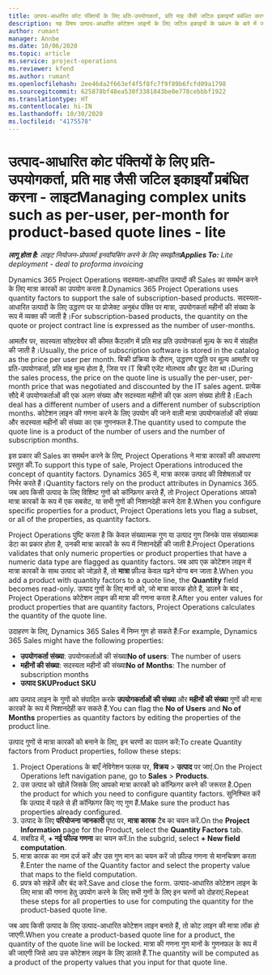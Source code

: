 ```yaml
---
title: उत्पाद-आधारित कोट पंक्तियों के लिए प्रति-उपयोगकर्ता, प्रति माह जैसी जटिल इकाइयाँ प्रबंधित करना - लाइट
description: यह विषय उत्पाद-आधारित कोटेशन लाइनों के लिए जटिल इकाइयों के प्रबंधन के बारे में जानकारी प्रदान करता है.
author: rumant
manager: Annbe
ms.date: 10/06/2020
ms.topic: article
ms.service: project-operations
ms.reviewer: kfend
ms.author: rumant
ms.openlocfilehash: 2ee46da2f663ef4f5f8fc7f9f89b6fcfd09a1798
ms.sourcegitcommit: 625878bf48ea530f3381843be0e778cebbbf1922
ms.translationtype: HT
ms.contentlocale: hi-IN
ms.lasthandoff: 10/30/2020
ms.locfileid: "4175578"
---
```

# <a name="managing-complex-units-such-as-per-user-per-month-for-product-based-quote-lines---lite"></a><span data-ttu-id="2e438-103">उत्पाद-आधारित कोट पंक्तियों के लिए प्रति-उपयोगकर्ता, प्रति माह जैसी जटिल इकाइयाँ प्रबंधित करना - लाइट</span><span class="sxs-lookup"><span data-stu-id="2e438-103">Managing complex units such as per-user, per-month for product-based quote lines - lite</span></span>

<span data-ttu-id="2e438-104">_**लागू होता है:** लाइट नियोजन-प्रोफार्मा इनवॉयसिंग करने के लिए समझौता_</span><span class="sxs-lookup"><span data-stu-id="2e438-104">_**Applies To:** Lite deployment - deal to proforma invoicing_</span></span>

<span data-ttu-id="2e438-105">Dynamics 365 Project Operations सदस्यता-आधारित उत्पादों की Sales का समर्थन करने के लिए मात्रा कारकों का उपयोग करता है.</span><span class="sxs-lookup"><span data-stu-id="2e438-105">Dynamics 365 Project Operations uses quantity factors to support the sale of subscription-based products.</span></span> <span data-ttu-id="2e438-106">सदस्यता-आधारित उत्पादों के लिए उद्धरण पर या प्रोजेक्ट अनुबंध पंक्ति पर मात्रा, उपयोगकर्ता महीनों की संख्या के रूप में व्यक्त की जाती है।</span><span class="sxs-lookup"><span data-stu-id="2e438-106">For subscription-based products, the quantity on the quote or project contract line is expressed as the number of user-months.</span></span>

<span data-ttu-id="2e438-107">आमतौर पर, सदस्यता सॉफ़्टवेयर की कीमत कैटलॉग में प्रति माह प्रति उपयोगकर्ता मूल्य के रूप में संग्रहीत की जाती है।</span><span class="sxs-lookup"><span data-stu-id="2e438-107">Usually, the price of subscription software is stored in the catalog as the price per user per month.</span></span> <span data-ttu-id="2e438-108">बिक्री प्रक्रिया के दौरान, उद्धरण पद्धति पर मूल्य आमतौर पर प्रति-उपयोगकर्ता, प्रति माह मूल्य होता है, जिस पर IT बिक्री एजेंट मोलभाव और छूट देता था।</span><span class="sxs-lookup"><span data-stu-id="2e438-108">During the sales process, the price on the quote line is usually the per-user, per-month price that was negotiated and discounted by the IT sales agent.</span></span> <span data-ttu-id="2e438-109">प्रत्येक सौदे में उपयोगकर्ताओं की एक अलग संख्या और सदस्यता महीनों की एक अलग संख्या होती है।</span><span class="sxs-lookup"><span data-stu-id="2e438-109">Each deal has a different number of users and a different number of subscription months.</span></span> <span data-ttu-id="2e438-110">कोटेशन लाइन की गणना करने के लिए उपयोग की जाने वाली मात्रा उपयोगकर्ताओं की संख्या और सदस्यता महीनों की संख्या का एक गुणनफल है.</span><span class="sxs-lookup"><span data-stu-id="2e438-110">The quantity used to compute the quote line is a product of the number of users and the number of subscription months.</span></span>

<span data-ttu-id="2e438-111">इस प्रकार की Sales का समर्थन करने के लिए, Project Operations ने मात्रा कारकों की अवधारणा प्रस्तुत की.</span><span class="sxs-lookup"><span data-stu-id="2e438-111">To support this type of sale, Project Operations introduced the concept of quantity factors.</span></span> <span data-ttu-id="2e438-112">Dynamics 365 में, मात्रा कारक उत्पाद की विशेषताओं पर निर्भर करते हैं।</span><span class="sxs-lookup"><span data-stu-id="2e438-112">Quantity factors rely on the product attributes in Dynamics 365.</span></span> <span data-ttu-id="2e438-113">जब आप किसी उत्पाद के लिए विशिष्ट गुणों को कॉन्फ़िगर करते हैं, तो Project Operations आपको मात्रा कारकों के रूप में एक सबसेट, या सभी गुणों की निशानदेही करने देता है.</span><span class="sxs-lookup"><span data-stu-id="2e438-113">When you configure specific properties for a product, Project Operations lets you flag a subset, or all of the properties, as quantity factors.</span></span>

<span data-ttu-id="2e438-114">Project Operations पुष्टि करता है कि केवल संख्यात्मक गुण या उत्पाद गुण जिनके पास संख्यात्मक डेटा का प्रकार होता है, उनकी मात्रा कारकों के रूप में निशानदेही की जाती है.</span><span class="sxs-lookup"><span data-stu-id="2e438-114">Project Operations validates that only numeric properties or product properties that have a numeric data type are flagged as quantity factors.</span></span> <span data-ttu-id="2e438-115">जब आप एक कोटेशन लाइन में मात्रा कारकों के साथ उत्पाद को जोड़ते हैं, तो **मात्रा** फ़ील्ड केवल पढ़ने योग्य बन जाता है.</span><span class="sxs-lookup"><span data-stu-id="2e438-115">When you add a product with quantity factors to a quote line, the **Quantity** field becomes read-only.</span></span> <span data-ttu-id="2e438-116">उत्पाद गुणों के लिए मानों को, जो मात्रा कारक होते हैं, डालने के बाद , Project Operations कोटेशन लाइन की मात्रा की गणना करता है.</span><span class="sxs-lookup"><span data-stu-id="2e438-116">After you enter values for product properties that are quantity factors, Project Operations calculates the quantity of the quote line.</span></span>

<span data-ttu-id="2e438-117">उदाहरण के लिए, Dynamics 365 Sales में निम्न गुण हो सकते हैं:</span><span class="sxs-lookup"><span data-stu-id="2e438-117">For example, Dynamics 365 Sales might have the following properties:</span></span>

- <span data-ttu-id="2e438-118">**उपयोगकर्ता संख्या**: उपयोगकर्ताओं की संख्या</span><span class="sxs-lookup"><span data-stu-id="2e438-118">**No of users**: The number of users</span></span>
- <span data-ttu-id="2e438-119">**महीनों की संख्या**: सदस्यता महीनों की संख्या</span><span class="sxs-lookup"><span data-stu-id="2e438-119">**No of Months**: The number of subscription months</span></span>
- <span data-ttu-id="2e438-120">**उत्पाद SKU**</span><span class="sxs-lookup"><span data-stu-id="2e438-120">**Product SKU**</span></span>

<span data-ttu-id="2e438-121">आप उत्पाद लाइन के गुणों को संपादित करके **उपयोगकर्ताओं की संख्या** और **महीनों की संख्या** गुणों की मात्रा कारकों के रूप में निशानदेही कर सकते हैं.</span><span class="sxs-lookup"><span data-stu-id="2e438-121">You can flag the **No of Users** and **No of Months** properties as quantity factors by editing the properties of the product line.</span></span>

<span data-ttu-id="2e438-122">उत्पाद गुणों से मात्रा कारकों को बनाने के लिए, इन चरणों का पालन करें:</span><span class="sxs-lookup"><span data-stu-id="2e438-122">To create Quantity factors from Product properties, follow these steps:</span></span>

1. <span data-ttu-id="2e438-123">Project Operations के बाएँ नेविगेशन फलक पर, **विक्रय** > **उत्पाद** पर जाएं.</span><span class="sxs-lookup"><span data-stu-id="2e438-123">On the Project Operations left navigation pane, go to **Sales** > **Products**.</span></span>
2. <span data-ttu-id="2e438-124">उस उत्पाद को खोलें जिसके लिए आपको मात्रा कारकों को कॉन्फ़िगर करने की जरूरत है.</span><span class="sxs-lookup"><span data-stu-id="2e438-124">Open the product for which you need to configure quantity factors.</span></span> <span data-ttu-id="2e438-125">सुनिश्चित करें कि उत्पाद में पहले से ही कॉन्फ़िगर किए गए गुण हैं.</span><span class="sxs-lookup"><span data-stu-id="2e438-125">Make sure the product has properties already configured.</span></span>
3. <span data-ttu-id="2e438-126">उत्पाद के लिए **परियोजना जानकारी** पृष्ठ पर, **मात्रा कारक** टैब का चयन करें.</span><span class="sxs-lookup"><span data-stu-id="2e438-126">On the **Project Information** page for the Product, select the **Quantity Factors** tab.</span></span>
4. <span data-ttu-id="2e438-127">सबग्रिड में, **+ नई फील्ड गणना** का चयन करें.</span><span class="sxs-lookup"><span data-stu-id="2e438-127">In the subgrid, select **+ New field computation**.</span></span>
5. <span data-ttu-id="2e438-128">मात्रा कारक का नाम दर्ज करें और उस गुण मान का चयन करें जो फ़ील्ड गणना से मानचित्रण करता है.</span><span class="sxs-lookup"><span data-stu-id="2e438-128">Enter the name of the Quantity factor and select the property value that maps to the field computation.</span></span>
6. <span data-ttu-id="2e438-129">प्रपत्र को सहेजें और बंद करें.</span><span class="sxs-lookup"><span data-stu-id="2e438-129">Save and close the form.</span></span> <span data-ttu-id="2e438-130">उत्पाद-आधारित कोटेशन लाइन के लिए मात्रा की गणना हेतु उपयोग करने के लिए सभी गुणों के लिए इन चरणों को दोहराएं.</span><span class="sxs-lookup"><span data-stu-id="2e438-130">Repeat these steps for all properties to use for computing the quantity for the product-based quote line.</span></span>

<span data-ttu-id="2e438-131">जब आप किसी उत्पाद के लिए उत्पाद-आधारित कोटेशन लाइन बनाते हैं, तो कोट लाइन की मात्रा लॉक हो जाएगी.</span><span class="sxs-lookup"><span data-stu-id="2e438-131">When you create a product-based quote line for a product, the quantity of the quote line will be locked.</span></span> <span data-ttu-id="2e438-132">मात्रा की गणना गुण मानों के गुणनफल के रूप में की जाएगी जिसे आप उस कोटेशन लाइन के लिए डालते हैं.</span><span class="sxs-lookup"><span data-stu-id="2e438-132">The quantity will be computed as a product of the property values that you input for that quote line.</span></span>
